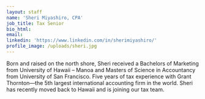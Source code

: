 ```yaml
---
layout: staff
name: 'Sheri Miyashiro, CPA'
job_title: Tax Senior
bio_html:
email:
linkedin: 'https://www.linkedin.com/in/sherimiyashiro/'
profile_image: /uploads/sheri.jpg
---
```



Born and raised on the north shore, Sheri received a Bachelors of Marketing from University of Hawaii – Manoa and Masters of Science in Accountancy from University of San Francisco. Five years of tax experience with Grant Thornton—the 5th largest international accounting firm in the world. Sheri has recently moved back to Hawaii and is joining our tax team.